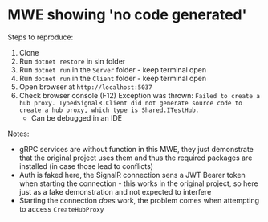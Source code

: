 # MWE showing 'no code generated'

Steps to reproduce:

1. Clone
2. Run `dotnet restore` in sln folder
3. Run `dotnet run` in the `Server` folder - keep terminal open
4. Run `dotnet run` in the `Client` folder - keep terminal open
5. Open browser at `http://localhost:5037`
6. Check browser console (F12) Exception was thrown: `Failed to create a hub proxy. TypedSignalR.Client did not generate source code to create a hub proxy, which type is Shared.ITestHub.`
    * Can be debugged in an IDE

Notes:

* gRPC services are without function in this MWE, they just demonstrate that the original project uses them and thus the required packages are installed (in case those lead to conflicts)
* Auth is faked here, the SignalR connection sens a JWT Bearer token when starting the connection - this works in the original project, so here just as a fake demonstration and not expected to interfere
* Starting the connection _does_ work, the problem comes when attempting to access `CreateHubProxy`